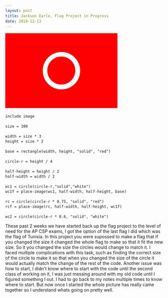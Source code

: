 ```yaml
---
layout: post
title: Jackson Earle, Flag Project in Progress
date: 2018-12-13
---
```




![MY FLAG](/images/tunisiaP1.png)

```
include image

size = 100

width = size * 3
height = size * 2

base = rectangle(width, height, "solid", "red")

circle-r = height / 4

half-height = height / 2
half-width = width / 2

wc1 = circle(circle-r,"solid","white")
wc1f = place-image(wc1, half-width, half-height, base)

rc = circle(circle-r * 0.75, "solid", "red")
rcf = place-image(rc, half-width, half-height, wc1f)

wc2 = circle(circle-r * 0.6, "solid", "white") 
```

These past 2 weeks we have started back up the flag project to the level of need for the AP CSP exams, I got the option of the last flag I did which was the flag of Tunisia. In this project you were supossed to make a flag that if you changed the size it changed the whole flag to make so that it fit the new size. So it you changed the size the circles would change to match it. I faced multiple complications with this task, such as finding the correct size of the circle to make it so that when you changed the size of the circle it would actually match the change of the rest of the code. Another issue was how to start, I didn't know where to start with the code until the second class of working on it, I was just messing around with my old code until I figured something I out. I had to go back to my notes multiple times to know where to start. But now once I started the whole picture has really came together so I understand whats going on pretty well.
